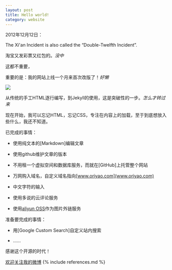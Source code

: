 ```yaml
---
layout: post
title: Hello world!
category: website
---
```

2012年12月12日：

The Xi'an Incident is also called the “Double-Twelfth Incident”.

淘宝又发彩票又红包的。*没中*

这都不重要，

重要的是：我的网站上线一个月来首次改版了！*好懒*

<img src="http://oriyao.oss-cn-hangzhou.aliyuncs.com/lazycat.gif">

从传统的手工HTML逐行编写，到Jekyll的使用，这是突破性的一步。*怎么才转过来*

现在开始，我可以忘记HTML，忘记CSS，专注在内容上的加载，至于到底想放入些什么，我还不知道。

已完成的事情：

* 使用纯文本的[Markdown]编辑文章

* 使用github维护文章的版本

* 不用租一个虚拟空间和数据库服务，而就在[GitHub]上托管整个网站

* 万网购入域名，自定义域名指向[www.oriyao.com](www.oriyao.com)

* 中文字符的输入

* 使用多说的云评论服务

* 使用[aliyun OSS](http://aliyun.com/)作为图片外链服务

准备要完成的事情：

* 用[Google Custom Search]自定义站内搜索

* ……

感谢这个开源的时代！

[欢迎关注我的微博](http://weibo.com/914502294/home?wvr=5&c=spr_qdhz_bd_baidusmt_weibo_s)
{% include references.md %}